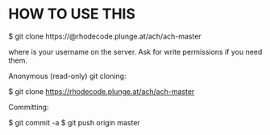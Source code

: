HOW TO USE THIS
===============

$ git clone  https://<myuser>@rhodecode.plunge.at/ach/ach-master

where <myuser> is your username on the server. Ask for write permissions if you need them.

Anonymous (read-only) git cloning:


$ git clone  https://rhodecode.plunge.at/ach/ach-master



Committing:

$ git commit -a
$ git push origin master



